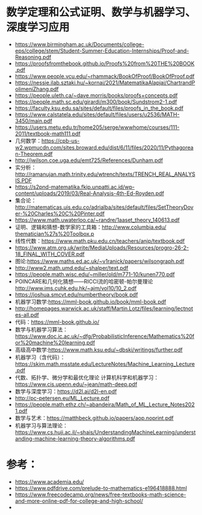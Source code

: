 # 数学定理和公式证明、数学与机器学习、深度学习应用 


- https://www.birmingham.ac.uk/Documents/college-eps/college/stem/Student-Summer-Education-Internships/Proof-and-Reasoning.pdf
- https://proofsfromthebook.github.io/Proofs%20from%20THE%20BOOK.pdf
- https://www.people.vcu.edu/~rhammack/BookOfProof/BookOfProof.pdf
- https://nessie.ilab.sztaki.hu/~kornai/2021/MatematikaAlapjai/ChartrandPolimeniZhang.pdf
- https://people.uleth.ca/~dave.morris/books/proofs+concepts.pdf
- https://people.math.sc.edu/girardi/m300/book/Sundstrom2-1.pdf
- https://faculty.ksu.edu.sa/sites/default/files/proofs_in_the_book.pdf
- https://www.calstatela.edu/sites/default/files/users/u2536/MATH-3450/main.pdf
- https://users.metu.edu.tr/home205/serge/wwwhome/courses/111-2011/textbook-math111.pdf
- 几何数学：https://cpb-us-w2.wpmucdn.com/sites.broward.edu/dist/6/11/files/2020/11/Pythagorean-Theorem.pdf
- http://jwilson.coe.uga.edu/emt725/References/Dunham.pdf
- 实分析：http://ramanujan.math.trinity.edu/wtrench/texts/TRENCH_REAL_ANALYSIS.PDF
- https://s2pnd-matematika.fkip.unpatti.ac.id/wp-content/uploads/2019/03/Real-Analysis-4th-Ed-Royden.pdf
- 集合论：http://matematicas.uis.edu.co/adrialba/sites/default/files/SetTheoryDover-%20Charles%20C%20Pinter.pdf
- https://www.math.uwaterloo.ca/~randre/1aaset_theory_140613.pdf
- 证明、逻辑和猜想-数学家的工具箱：[http://www.columbia.edu/
thematician%27s%20Toolbox.p
](http://www.columbia.edu/~vml2113/Teachers%20College,%20Columbia%20University/Academic%20Year%202011-2012/Spring%202012/MSTM%206051%20-%20Advanced%20Topics%20in%20Nature%20of%20Proofs/Proof,%20Logic,%20and%20Conjecture%20-%20The%20Mathematician%27s%20Toolbox.pdf)
- 线性代数：https://www.math.pku.edu.cn/teachers/anjp/textbook.pdf
- https://www.atm.org.uk/write/MediaUploads/Resources/progro-26-2-18_FINAL_WITH_COVER.pdf
- 图论:https://www.maths.ed.ac.uk/~v1ranick/papers/wilsongraph.pdf
- http://www2.math.umd.edu/~shalper/text.pdf
- https://people.math.wisc.edu/~miller/old/m771-10/kunen770.pdf
- POINCARE和几何化猜想——RICCI流的哈密顿-帕尔曼理论  http://www.ims.cuhk.edu.hk/~ajm/vol10/10_2.pdf
- https://joshua.smcvt.edu/numbertheory/book.pdf
- 机器学习数学:https://mml-book.github.io/book/mml-book.pdf
- http://homepages.warwick.ac.uk/staff/Martin.Lotz/files/learning/lectnotes-all.pdf
- 代码：https://mml-book.github.io/
- 数学与机器学习算法：https://www.doc.ic.ac.uk/~dfg/ProbabilisticInference/Mathematics%20for%20machine%20learning.pdf
- 高级高中数学:https://www.math.ksu.edu/~dbski/writings/further.pdf
- 机器学习（含代码）：https://skim.math.msstate.edu/LectureNotes/Machine_Learning_Lecture.pdf
- 代数、拓扑学、微分学和最优化理论 计算机科学和机器学习：https://www.cis.upenn.edu/~jean/math-deep.pdf
- 数学与深度学习：https://d2l.ai/d2l-en.pdf
- http://pc-petersen.eu/ML_Lecture.pdf
- https://people.math.ethz.ch/~abandeira/Math_of_ML_Lecture_Notes2021.pdf
- 数学与艺术：https://matthbeck.github.io/papers/aop.noprint.pdf
- 机器学习与算法理论：https://www.cs.huji.ac.il/~shais/UnderstandingMachineLearning/understanding-machine-learning-theory-algorithms.pdf


# 参考：
- https://www.academia.edu/
- https://www.pdfdrive.com/prelude-to-mathematics-e196418888.html
- https://www.freecodecamp.org/news/free-textbooks-math-science-and-more-online-pdf-for-college-and-high-school/
- 
